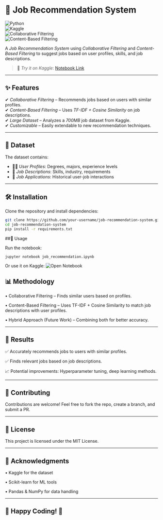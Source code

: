 # 🚀 Job Recommendation System  

![Python](https://img.shields.io/badge/Python-3.9%2B-blue?style=for-the-badge&logo=python)  
![Kaggle](https://img.shields.io/badge/Kaggle-Dataset-blue?style=for-the-badge&logo=kaggle)  
![Collaborative Filtering](https://img.shields.io/badge/Collaborative%20Filtering-%F0%9F%93%88-green?style=for-the-badge)  
![Content-Based Filtering](https://img.shields.io/badge/Content--Based%20Filtering-%F0%9F%93%9A-purple?style=for-the-badge)  

A *Job Recommendation System* using *Collaborative Filtering* and *Content-Based Filtering* to suggest jobs based on user profiles, skills, and job descriptions.  

> 📌 *Try it on Kaggle*: [Notebook Link](https://www.kaggle.com/code/atulbhartiproff/job-recommendation-system)  

---

## ✨ Features  

✔ *Collaborative Filtering* – Recommends jobs based on users with similar profiles.  
✔ *Content-Based Filtering* – Uses *TF-IDF + Cosine Similarity* on job descriptions.  
✔ *Large Dataset* – Analyzes a *700MB* job dataset from Kaggle.  
✔ *Customizable* – Easily extendable to new recommendation techniques.  

---

## 📂 Dataset  

The dataset contains:  

- 🧑‍💼 *User Profiles*: Degrees, majors, experience levels  
- 🏢 *Job Descriptions*: Skills, industry, requirements  
- 🔗 *Job Applications*: Historical user-job interactions  

---

## 🛠 Installation  

Clone the repository and install dependencies:  

```bash
git clone https://github.com/your-username/job-recommendation-system.git
cd job-recommendation-system
pip install -r requirements.txt
```
##🚀 Usage

Run the notebook:

```jupyter notebook job_recommendation.ipynb```

Or use it on Kaggle: ![Open Notebook](https://www.kaggle.com/code/atulbhartiproff/job-recommendation-system)

## 📊 Methodology
	
  • Collaborative Filtering – Finds similar users based on profiles.
  
  • Content-Based Filtering – Uses TF-IDF + Cosine Similarity to match job descriptions with user profiles.
  
  • Hybrid Approach (Future Work) – Combining both for better accuracy.

---

## 📌 Results

✅ Accurately recommends jobs to users with similar profiles.

✅ Finds relevant jobs based on job descriptions.

📈 Potential improvements: Hyperparameter tuning, deep learning methods.

--- 

## 🤝 Contributing

Contributions are welcome! Feel free to fork the repo, create a branch, and submit a PR.

---

## 📜 License

This project is licensed under the MIT License.

---

## 🌟 Acknowledgments
	
  • Kaggle for the dataset
  
  • Scikit-learn for ML tools
  
  • Pandas & NumPy for data handling

---

## 🚀 Happy Coding! 🎯
